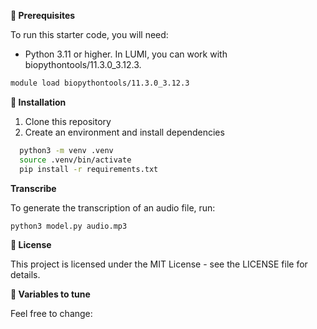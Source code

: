 
**🚀 Prerequisites**

To run this starter code, you will need: 

- Python 3.11 or higher. In LUMI, you can work with biopythontools/11.3.0_3.12.3.

```bash
module load biopythontools/11.3.0_3.12.3
```

**🔧 Installation**

1. Clone this repository
2. Create an environment and install dependencies

```bash 
  python3 -m venv .venv
  source .venv/bin/activate
  pip install -r requirements.txt
```

**Transcribe**

To generate the transcription of an audio file, run: 

```bash
python3 model.py audio.mp3
```

**📝 License**

This project is licensed under the MIT License - see the LICENSE file for details.

**💼 Variables to tune**

Feel free to change:
